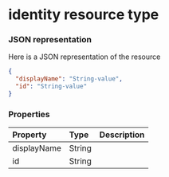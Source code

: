 # identity resource type



### JSON representation

Here is a JSON representation of the resource

<!-- {
  "blockType": "resource",
  "optionalProperties": [

  ],
  "@odata.type": "microsoft.graph.identity"
}-->

```json
{
  "displayName": "String-value",
  "id": "String-value"
}

```
### Properties
| Property	   | Type	|Description|
|:---------------|:--------|:----------|
|displayName|String||
|id|String||

<!-- uuid: dd12d947-33c8-4d6f-9fca-fae99d1bbd7d
2015-10-19 09:07:24 UTC -->
<!-- {
  "type": "#page.annotation",
  "description": "identity resource",
  "keywords": "",
  "section": "documentation",
  "tocPath": ""
}-->